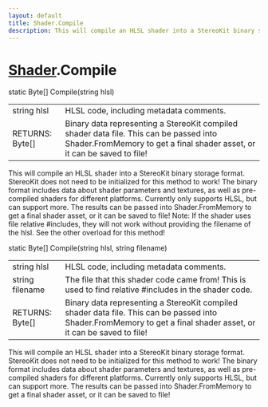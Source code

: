 ```yaml
---
layout: default
title: Shader.Compile
description: This will compile an HLSL shader into a StereoKit binary storage format. StereoKit does not need to be initialized for this method to work! The binary format includes data about shader parameters and textures, as well as pre-compiled shaders for different platforms. Currently only supports HLSL, but can support more. The results can be passed into Shader.FromMemory to get a final shader asset, or it can be saved to file! Note. If the shader uses file relative #includes, they will not work without providing the filename of the hlsl. See the other overload for this method!
---
```

# [Shader]({{site.url}}/Pages/Reference/Shader.html).Compile

<div class='signature' markdown='1'>
static Byte[] Compile(string hlsl)
</div>

|  |  |
|--|--|
|string hlsl|HLSL code, including metadata comments.|
|RETURNS: Byte[]|Binary data representing a StereoKit compiled shader data file. This can be passed into Shader.FromMemory to get a final shader asset, or it can be saved to file!|

This will compile an HLSL shader into a StereoKit binary
storage format. StereoKit does not need to be initialized for
this method to work! The binary format includes data about shader
parameters and textures, as well as pre-compiled shaders for
different platforms. Currently only supports HLSL, but can support
more. The results can be passed into Shader.FromMemory to get a
final shader asset, or it can be saved to file!
Note: If the shader uses file relative #includes, they will not
work without providing the filename of the hlsl. See the other
overload for this method!
<div class='signature' markdown='1'>
static Byte[] Compile(string hlsl, string filename)
</div>

|  |  |
|--|--|
|string hlsl|HLSL code, including metadata comments.|
|string filename|The file that this shader code came from!             This is used to find relative #includes in the shader code.|
|RETURNS: Byte[]|Binary data representing a StereoKit compiled shader data file. This can be passed into Shader.FromMemory to get a final shader asset, or it can be saved to file!|

This will compile an HLSL shader into a StereoKit binary
storage format. StereoKit does not need to be initialized for
this method to work! The binary format includes data about shader
parameters and textures, as well as pre-compiled shaders for
different platforms. Currently only supports HLSL, but can support
more. The results can be passed into Shader.FromMemory to get a
final shader asset, or it can be saved to file!



